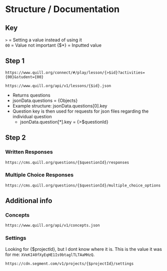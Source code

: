 # Structure / Documentation
## Key
`>` = Setting a value instead of using it
<br/>
`00` = Value not important
{$*} = Inputted value
## Step 1
```https
https://www.quill.org/connect/#/play/lesson/{>$id}?activities={00}&student={00}
```
```https
https://www.quill.org/api/v1/lessons/{$id}.json
```
- Returns questions
- jsonData.questions = {Objects}
- Example structure: jsonData.questions[0].key
- Question key is then used for requests for json files regarding the individual question
	- jsonData.question[*].key = {>$questionId}

<!-- Not Needed: https://www.quill.org/api/v1/questions/{$questionId}.json
	Returns question data
-->

## Step 2
### Written Responses
```https
https://cms.quill.org/questions/{$questionId}/responses
```
### Multiple Choice Responses
```https
https://cms.quill.org/questions/{$questionId}/multiple_choice_options
```

## Additional info
### Concepts
```https
https://www.quill.org/api/v1/concepts.json
```
### Settings
Looking for {$projectId}, but I dont know where it is. This is the value it was for me: `XVeKI40fXyEqHE1Is9btaglTLTAaMHzQ`.
```https
https://cdn.segment.com/v1/projects/{$projectId}/settings
```